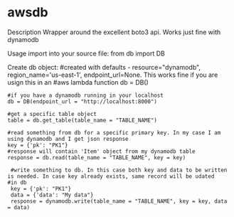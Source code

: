 # awsdb

Description
  Wrapper around the excellent boto3 api. Works just fine with dynamodb
 
Usage
  import into your source file:
    from db import DB
   
  Create db object:
    #created with defaults - resource="dynamodb", region_name='us-east-1', endpoint_url=None. This works fine if you are usign this in an       #aws lambda function
    db = DB()
    
    #if you have a dynamodb running in your localhost
    db = DB(endpoint_url = "http://localhost:8000")
    
    #get a specific table object
    table = db.get_table(table_name = "TABLE_NAME")
    
    #read something from db for a specific primary key. In my case I am using dynamodb and I get json response
    key = {'pk': "PK1"}
    #response will contain 'Item' object from my dynamodb table
    response = db.read(table_name = "TABLE_NAME", key = key) 
    
     #write something to db. In this case both key and data to be written is needed. In case key already exists, same record will be udated      #in db
     key = {'pk': "PK1"}
     data = {'data': "My data"}
     response = dynamodb.write(table_name = "TABLE_NAME", key = key, data = data)
     
    

